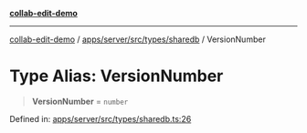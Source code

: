 [**collab-edit-demo**](../../../../../../README.md)

***

[collab-edit-demo](../../../../../../README.md) / [apps/server/src/types/sharedb](../README.md) / VersionNumber

# Type Alias: VersionNumber

> **VersionNumber** = `number`

Defined in: [apps/server/src/types/sharedb.ts:26](https://github.com/austyle-io/pub-sub-demo/blob/facd25f09850fc4e78e94ce267c52e173d869933/apps/server/src/types/sharedb.ts#L26)
